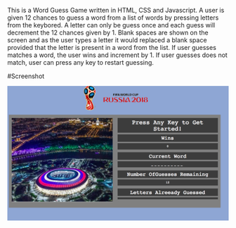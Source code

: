 This is a Word Guess Game written in HTML, CSS and Javascript.
A user is given 12 chances to guess a word from a list of words by pressing letters from the keybored.
A letter can only be guess once and each guess will decrement the 12 chances given by 1.
Blank spaces are shown on the screen and as the user types a letter it would replaced a blank space provided that the letter is present in a word from the list.
If user guesses matches a word, the user wins and increment by 1.
If user guesses does not match, user can press any key to restart guessing.

 #Screenshot 
 
![alt text](assets/images/gameshot.png)
